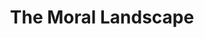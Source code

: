 ---
title: "The Moral Landscape"
bookCover: "/assets/book-covers/the-moral-landscape.jpg"
slug: "the-moral-landscape"
bookAuthor: "Sam Harris"
rating: 10
done: false
tags: []
summary: false
detailedNotes: false
amazonLink: ""

---